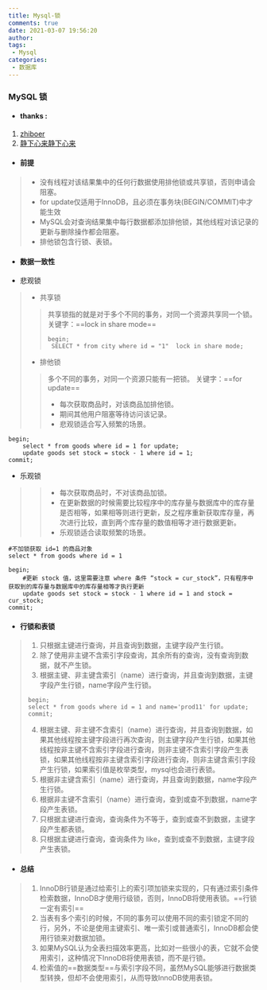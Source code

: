 ```yaml
---
title: Mysql-锁
comments: true
date: 2021-03-07 19:56:20
author:
tags:
 - Mysql
categories:
 - 数据库
---
```


### MySQL 锁
- #### thanks :
1. [zhiboer](https://blog.csdn.net/claram/article/details/54023216)
2. [静下心来静下心来](https://blog.csdn.net/puhaiyang/article/details/72284702)

- #### 前提

 > - 没有线程对该结果集中的任何行数据使用排他锁或共享锁，否则申请会阻塞。
 > - for update仅适用于InnoDB，且必须在事务块(BEGIN/COMMIT)中才能生效
 > - MySQL会对查询结果集中每行数据都添加排他锁，其他线程对该记录的更新与删除操作都会阻塞。
 > - 排他锁包含行锁、表锁。

- #### 数据一致性

- 悲观锁
> - 共享锁
>> 共享锁指的就是对于多个不同的事务，对同一个资源共享同一个锁。
>> 关键字：==lock in share mode==
>> ```
>> begin;
>>  SELECT * from city where id = "1"  lock in share mode;
>> 
>> ```
> - 排他锁
>> 多个不同的事务，对同一个资源只能有一把锁。
>> 关键字：==for update==
>> - 每次获取商品时，对该商品加排他锁。
>> - 期间其他用户阻塞等待访问该记录。
>> - 悲观锁适合写入频繁的场景。
```
begin;
    select * from goods where id = 1 for update;
    update goods set stock = stock - 1 where id = 1;
commit;
```
- 乐观锁
>> - 每次获取商品时，不对该商品加锁。
>> - 在更新数据的时候需要比较程序中的库存量与数据库中的库存量是否相等，如果相等则进行更新，反之程序重新获取库存量，再次进行比较，直到两个库存量的数值相等才进行数据更新。
>> - 乐观锁适合读取频繁的场景。

```
#不加锁获取 id=1 的商品对象
select * from goods where id = 1

begin;
    #更新 stock 值，这里需要注意 where 条件 “stock = cur_stock”，只有程序中获取到的库存量与数据库中的库存量相等才执行更新
    update goods set stock = stock - 1 where id = 1 and stock = cur_stock;
commit;
```
- #### 行锁和表锁
> 1. 只根据主键进行查询，并且查询到数据，主键字段产生行锁。
> 2. 除了使用非主键不含索引字段查询，其余所有的查询，没有查询到数据，就不产生锁。
> 3. 根据主键、非主键含索引（name）进行查询，并且查询到数据，主键字段产生行锁，name字段产生行锁。
> ```
> begin;
> select * from goods where id = 1 and name='prod11' for update;
> commit;
> ```
> 4. 根据主键、非主键不含索引（name）进行查询，并且查询到数据，如果其他线程按主键字段进行再次查询，则主键字段产生行锁，如果其他线程按非主键不含索引字段进行查询，则非主键不含索引字段产生表锁，如果其他线程按非主键含索引字段进行查询，则非主键含索引字段产生行锁，如果索引值是枚举类型，mysql也会进行表锁。
> 5. 根据非主键含索引（name）进行查询，并且查询到数据，name字段产生行锁。
> 6. 根据非主键不含索引（name）进行查询，查到或查不到数据，name字段产生表锁。
> 7. 只根据主键进行查询，查询条件为不等于，查到或查不到数据，主键字段产生都表锁。
> 8. 只根据主键进行查询，查询条件为 like，查到或查不到数据，主键字段产生表锁。

- #### 总结
> 1. InnoDB行锁是通过给索引上的索引项加锁来实现的，只有通过索引条件检索数据，InnoDB才使用行级锁，否则，InnoDB将使用表锁。==行锁一定有索引==
> 2. 当表有多个索引的时候，不同的事务可以使用不同的索引锁定不同的行，另外，不论是使用主键索引、唯一索引或普通索引，InnoDB都会使用行锁来对数据加锁。 
> 3. 如果MySQL认为全表扫描效率更高，比如对一些很小的表，它就不会使用索引，这种情况下InnoDB将使用表锁，而不是行锁。
> 4. 检索值的==数据类型==与索引字段不同，虽然MySQL能够进行数据类型转换，但却不会使用索引，从而导致InnoDB使用表锁。